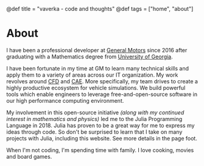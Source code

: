 @def title = "vaverka - code and thoughts"
@def tags = ["home", "about"]

# About

I have been a professional developer at [General Motors](https://www.gm.com/) since 2016
after graduating with a Mathematics degree from [University of Georgia](https://www.uga.edu/).

I have been fortunate in my time at GM to learn many technical skills and apply them to a variety of areas across our IT organization. My work revolves around [CFD](https://en.wikipedia.org/wiki/Computational_fluid_dynamics) and [CAE](https://en.wikipedia.org/wiki/Computer-aided_engineering). More specifically, my team drives to create a highly productive ecosystem for vehicle simulations. We build powerful tools which enable engineers to leverage free-and-open-source software in our high performance computing environment.

My involvement in this open-source initiative _(along with my continued interest in mathematics and physics)_ led me to the Julia Programming Language in 2018. Julia has proven to be a great way for me to express my ideas through code. So don't be surprised to learn that I take on many projects with Julia, including this website. See more details in the page foot.

When I'm not coding, I'm spending time with family. I love cooking, movies and board games.
